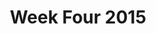 ---
layout: photo_full_layout
title: Week Four 2015
category: gallery
iframe_urls:
- https://camp510.smugmug.com/WeekFour2015/n-XPfdpW/frame/slideshow?key=n-XPfdpW
---